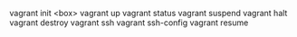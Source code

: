 vagrant init \<box\>
vagrant up
vagrant status
vagrant suspend
vagrant halt
vagrant destroy
vagrant ssh
vagrant ssh-config
vagrant resume